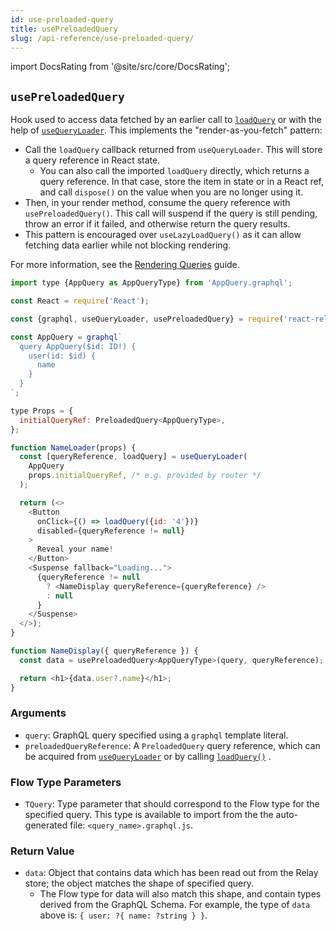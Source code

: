 ```yaml
---
id: use-preloaded-query
title: usePreloadedQuery
slug: /api-reference/use-preloaded-query/
---
```


import DocsRating from '@site/src/core/DocsRating';

## `usePreloadedQuery`

Hook used to access data fetched by an earlier call to [`loadQuery`](../load-query) or with the help of [`useQueryLoader`](../use-query-loader). This implements the "render-as-you-fetch" pattern:

* Call the `loadQuery` callback returned from `useQueryLoader`. This will store a query reference in React state.
    * You can also call the imported `loadQuery` directly, which returns a query reference. In that case, store the item in state or in a React ref, and call `dispose()` on the value when you are no longer using it.
* Then, in your render method, consume the query reference with `usePreloadedQuery()`. This call will suspend if the query is still pending, throw an error if it failed, and otherwise return the query results.
* This pattern is encouraged over `useLazyLoadQuery()` as it can allow fetching data earlier while not blocking rendering.

For more information, see the [Rendering Queries](../../guided-tour/rendering/queries) guide.

```js
import type {AppQuery as AppQueryType} from 'AppQuery.graphql';

const React = require('React');

const {graphql, useQueryLoader, usePreloadedQuery} = require('react-relay');

const AppQuery = graphql`
  query AppQuery($id: ID!) {
    user(id: $id) {
      name
    }
  }
`;

type Props = {
  initialQueryRef: PreloadedQuery<AppQueryType>,
};

function NameLoader(props) {
  const [queryReference, loadQuery] = useQueryLoader(
    AppQuery
    props.initialQueryRef, /* e.g. provided by router */
  );

  return (<>
    <Button
      onClick={() => loadQuery({id: '4'})}
      disabled={queryReference != null}
    >
      Reveal your name!
    </Button>
    <Suspense fallback="Loading...">
      {queryReference != null
        ? <NameDisplay queryReference={queryReference} />
        : null
      }
    </Suspense>
  </>);
}

function NameDisplay({ queryReference }) {
  const data = usePreloadedQuery<AppQueryType>(query, queryReference);

  return <h1>{data.user?.name}</h1>;
}
```

### Arguments

* `query`: GraphQL query specified using a `graphql` template literal.
* `preloadedQueryReference`: A `PreloadedQuery` query reference, which can be acquired from [`useQueryLoader`](../use-query-loader) or by calling [`loadQuery()`](../load-query) .

### Flow Type Parameters

* `TQuery`: Type parameter that should correspond to the Flow type for the specified query. This type is available to import from the the auto-generated file: `<query_name>.graphql.js`.

### Return Value

* `data`: Object that contains data which has been read out from the Relay store; the object matches the shape of specified query.
    * The Flow type for data will also match this shape, and contain types derived from the GraphQL Schema. For example, the type of `data` above is: `{ user: ?{ name: ?string } }`.




<DocsRating />
